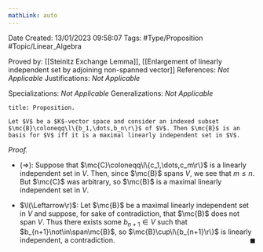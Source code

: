```yaml
---
mathLink: auto
---
```


<div class="topSpace"></div>

Date Created: 13/01/2023 09:58:07
Tags: #Type/Proposition #Topic/Linear_Algebra

Proved by: [[Steinitz Exchange Lemma]], [[Enlargement of linearly independent set by adjoining non-spanned vector]]
References: _Not Applicable_
Justifications: _Not Applicable_

Specializations: _Not Applicable_
Generalizations: _Not Applicable_

``` ad-Proposition
title: Proposition.

Let $V$ be a $K$-vector space and consider an indexed subset $\mc{B}\coloneqq\l\{b_1,\dots,b_n\r\}$ of $V$. Then $\mc{B}$ is an basis for $V$ iff it is a maximal linearly independent set in $V$.

```

<i>Proof.</i>
* ($\Rightarrow$): Suppose that $\mc{C}\coloneqq\l\{c_1,\dots,c_m\r\}$ is a linearly independent set in $V$. Then, since $\mc{B}$ spans $V$, we see that $m\leq n$. But $\mc{C}$ was arbitrary, so $\mc{B}$ is a maximal linearly independent set in $V$.

* $\l(\Leftarrow\r)$: Let $\mc{B}$ be a maximal linearly independent set in $V$ and suppose, for sake of contradiction, that $\mc{B}$ does not span $V$. Thus there exists some $b_{n+1}\in V$ such that $b_{n+1}\not\in\span\mc{B}$, so $\mc{B}\cup\l\{b_{n+1}\r\}$ is linearly independent, a contradiction.<span style="float:right;">$\blacksquare$</span>
